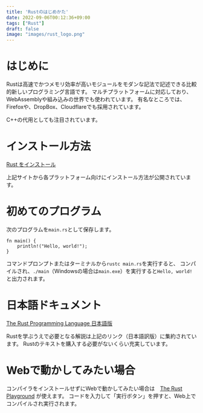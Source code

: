 ```yaml
---
title: 'Rustのはじめかた'
date: 2022-09-06T00:12:36+09:00
tags: ["Rust"]
draft: false
image: "images/rust_logo.png"
---
```

# はじめに
Rustは高速でかつメモリ効率が高いモジュールをモダンな記法で記述できる比較的新しいプログラミング言語です。
マルチプラットフォームに対応しており、WebAssemblyや組み込みの世界でも使われています。
有名なところでは、Firefoxや、DropBox、Cloudflareでも採用されています。

C++の代用としても注目されています。

# インストール方法

[Rust をインストール](https://www.rust-lang.org/ja/tools/install)

上記サイトから各プラットフォーム向けにインストール方法が公開されています。

# 初めてのプログラム

次のプログラムを`main.rs`として保存します。

```
fn main() {
    println!("Hello, world!");
}
```

コマンドプロンプトまたはターミナルから`rustc main.rs`を実行すると、
コンパイルされ、`./main`（Windowsの場合は`main.exe`）を実行すると`Hello, world!`と出力されます。

# 日本語ドキュメント

[The Rust Programming Language 日本語版](https://doc.rust-jp.rs/book-ja/)

Rustを学ぶうえで必要となる解説は上記のリンク（日本語訳版）に集約されています。
Rustのテキストを購入する必要がないくらい充実しています。

# Webで動かしてみたい場合

コンパイラをインストールせずにWebで動かしてみたい場合は　[The Rust Playground](https://play.rust-lang.org/) が使えます。
コードを入力して「実行ボタン」を押すと、Web上でコンパイルされ実行されます。